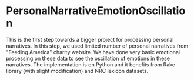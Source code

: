 # PersonalNarrativeEmotionOscillation
This is the first step towards a bigger project for processing personal narratives. In this step, we used limited number of personal narratives from "Feeding America" charity website. We have done very basic emotional processing on these data to see the oscillation of emotions in these narratives. The implementation is on Python and it benefits from Rake library (with slight modification) and NRC lexicon datasets. 
